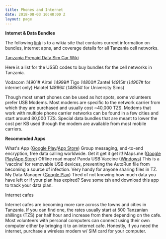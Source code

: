 ```yaml
---
title: Phones and Internet
date: 2018-08-03 10:40:00 Z
layout: page
---
```


**Internet & Data Bundles**

The following [link](http://prepaid-data-sim-card.wikia.com/wiki/Tanzania) is to a wikia site that contains current information on bundles, internet apns, and coverage details for all Tanzania cell networks.

[Tanzania Prepaid Data Sim Car Wiki](http://prepaid-data-sim-card.wikia.com/wiki/Tanzania)

Here is a list for the USSD codes to buy bundles for the cell networks in Tanzania.

Vodacom *149*01#
Airtel *149*99#
Tigo *148*00#
Zantel *149*15# (*149*07# for internet only)
Halotel *148*66# (*148*55# for University Sims)
 

Though most smart phones can be used as hot spots, some volunteers prefer USB Modems. Most modems are specific to the network carrier from which they are purchased and usually cost ~40,000 TZS.  Modems that work with multiple phone carrier networks can be found in a few cities and start around 80,000 TZS.  Special data bundles that are meant to lower the cost per KB used through the modem are available from most mobile carriers.

**Recomended Apps**

What's App ([Google Play](https://play.google.com/store/apps/details?id=com.whatsapp)/[App Store](https://itunes.apple.com/us/app/whatsapp-messenger/id310633997?mt=8))
Group messaging, end-to-end encryption, free data calling worldwide. Get it get it get it!
Maps.me ([Google Play](https://play.google.com/store/apps/details?id=com.mapswithme.maps.pro)/[App Store](https://itunes.apple.com/us/app/maps-me-offline-map-with-navigation-directions/id510623322?mt=8)​)
Offline road maps! 
Panda USB Vaccine ([Windows](http://www.pandasecurity.com/uk/homeusers/downloads/usbvaccine/))
This is a ‘vaccine' for removable USB devices, preventing the AutoRun file from becoming a source of infection. Very handy for anyone sharing files in TZ. 
My Data Manager ([Google Play](https://play.google.com/store/apps/details?id=com.mobidia.android.mdm))
Tired of not knowing how much data you have left or if your plan has expired? Save some tsh and download this app to track your data plan.

Internet cafes

Internet cafes are becoming more rare across the towns and cities in Tanzania. If you can find one, the rates usually start at 500 Tanzanian shillings (TZS) per half hour and increase from there depending on the cafe.  Most volunteers with personal computers can connect using their own computer either by bringing it to an internet cafe. Honestly, if you need the internet, purchase a wireless modem w/ SIM card for your computer.